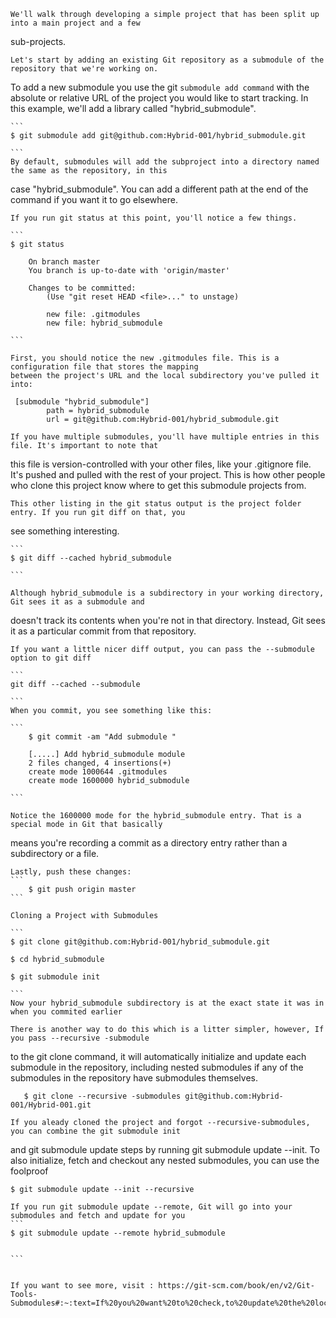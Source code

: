     We'll walk through developing a simple project that has been split up into a main project and a few 
sub-projects.

    Let's start by adding an existing Git repository as a submodule of the repository that we're working on.
To add a new submodule you use the git `submodule add command` with the absolute or relative URL of the 
project you would like to start tracking. In this example, we'll add a library called "hybrid_submodule".

    ```
    $ git submodule add git@github.com:Hybrid-001/hybrid_submodule.git

    ```
    By default, submodules will add the subproject into a directory named the same as the repository, in this 
case "hybrid_submodule". You can add a different path at the end of the command if you want it to go elsewhere.


    If you run git status at this point, you'll notice a few things.

    ```
    $ git status

        On branch master
        You branch is up-to-date with 'origin/master'

        Changes to be committed:
            (Use "git reset HEAD <file>..." to unstage)

            new file: .gitmodules
            new file: hybrid_submodule

    ```

    First, you should notice the new .gitmodules file. This is a configuration file that stores the mapping 
    between the project's URL and the local subdirectory you've pulled it into:
 
     [submodule "hybrid_submodule"]
            path = hybrid_submodule
            url = git@github.com:Hybrid-001/hybrid_submodule.git

    If you have multiple submodules, you'll have multiple entries in this file. It's important to note that 
this file is version-controlled with your other files, like your .gitignore file. It's pushed and pulled with 
the rest of your project. This is how other people who clone this project know where to get this submodule
projects from.


    This other listing in the git status output is the project folder entry. If you run git diff on that, you 
see something interesting.

    ``` 
    $ git diff --cached hybrid_submodule

    ```

    Although hybrid_submodule is a subdirectory in your working directory, Git sees it as a submodule and 
doesn't track its contents when you're not in that directory. Instead, Git sees it as a particular commit from
that repository.

    If you want a little nicer diff output, you can pass the --submodule option to git diff

    ``` 
    git diff --cached --submodule

    ```
    When you commit, you see something like this:

    ```
        $ git commit -am "Add submodule "

        [.....] Add hybrid_submodule module
        2 files changed, 4 insertions(+)
        create mode 1000644 .gitmodules
        create mode 1600000 hybrid_submodule

    ```

    Notice the 1600000 mode for the hybrid_submodule entry. That is a special mode in Git that basically 
means you're recording a commit as a directory entry rather than a subdirectory or a file.

    Lastly, push these changes:
    ```
        $ git push origin master
    ```
    
    Cloning a Project with Submodules

    ```
    $ git clone git@github.com:Hybrid-001/hybrid_submodule.git

    $ cd hybrid_submodule

    $ git submodule init

    ```
    Now your hybrid_submodule subdirectory is at the exact state it was in when you commited earlier

    There is another way to do this which is a litter simpler, however, If you pass --recursive -submodule 
to the git clone command, it will automatically initialize and update each submodule in the repository, including
nested submodules if any of the submodules in the repository have submodules themselves.

```
   $ git clone --recursive -submodules git@github.com:Hybrid-001/Hybrid-001.git

```
    If you aleady cloned the project and forgot --recursive-submodules, you can combine the git submodule init
and git submodule update steps by running git submodule update --init. To also initialize, fetch and checkout 
any nested submodules, you can use the foolproof 

``` 
$ git submodule update --init --recursive 

```
    If you run git submodule update --remote, Git will go into your submodules and fetch and update for you 
    ``` 
    $ git submodule update --remote hybrid_submodule


    ```


    If you want to see more, visit : https://git-scm.com/book/en/v2/Git-Tools-Submodules#:~:text=If%20you%20want%20to%20check,to%20update%20the%20local%20code.&text=Now%20if%20you%20go%20back,that%20were%20added%20to%20it.






























